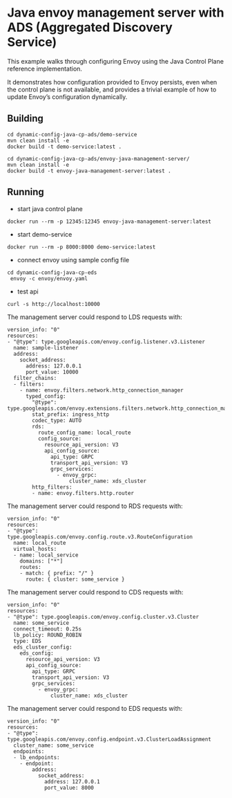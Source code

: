 # Java envoy management server with ADS (Aggregated Discovery Service)
This example walks through configuring Envoy using the Java Control Plane reference implementation.

It demonstrates how configuration provided to Envoy persists, even when the control plane is not available, and provides a trivial example of how to update Envoy’s configuration dynamically.


## Building
```
cd dynamic-config-java-cp-ads/demo-service
mvn clean install -e
docker build -t demo-service:latest .

cd dynamic-config-java-cp-ads/envoy-java-management-server/
mvn clean install -e
docker build -t envoy-java-management-server:latest .

```

## Running
 * start java control plane
```
docker run --rm -p 12345:12345 envoy-java-management-server:latest
```
 *  start demo-service
 ```
docker run --rm -p 8000:8000 demo-service:latest
```
 * connect envoy using sample config file
```
cd dynamic-config-java-cp-eds
 envoy -c envoy/envoy.yaml
```
 * test api
```
curl -s http://localhost:10000
```

The management server could respond to LDS requests with:

```
version_info: "0"
resources:
- "@type": type.googleapis.com/envoy.config.listener.v3.Listener
  name: sample-listener
  address:
    socket_address:
      address: 127.0.0.1
      port_value: 10000
  filter_chains:
  - filters:
    - name: envoy.filters.network.http_connection_manager
      typed_config:
        "@type": type.googleapis.com/envoy.extensions.filters.network.http_connection_manager.v3.HttpConnectionManager
        stat_prefix: ingress_http
        codec_type: AUTO
        rds:
          route_config_name: local_route
          config_source:
            resource_api_version: V3
            api_config_source:
              api_type: GRPC
              transport_api_version: V3
              grpc_services:
                - envoy_grpc:
                    cluster_name: xds_cluster
        http_filters:
        - name: envoy.filters.http.router
```

The management server could respond to RDS requests with:

```
version_info: "0"
resources:
- "@type": type.googleapis.com/envoy.config.route.v3.RouteConfiguration
  name: local_route
  virtual_hosts:
  - name: local_service
    domains: ["*"]
    routes:
    - match: { prefix: "/" }
      route: { cluster: some_service }
```

The management server could respond to CDS requests with:

```
version_info: "0"
resources:
- "@type": type.googleapis.com/envoy.config.cluster.v3.Cluster
  name: some_service
  connect_timeout: 0.25s
  lb_policy: ROUND_ROBIN
  type: EDS
  eds_cluster_config:
    eds_config:
      resource_api_version: V3
      api_config_source:
        api_type: GRPC
        transport_api_version: V3
        grpc_services:
          - envoy_grpc:
              cluster_name: xds_cluster
```
The management server could respond to EDS requests with:

```
version_info: "0"
resources:
- "@type": type.googleapis.com/envoy.config.endpoint.v3.ClusterLoadAssignment
  cluster_name: some_service
  endpoints:
  - lb_endpoints:
    - endpoint:
        address:
          socket_address:
            address: 127.0.0.1
            port_value: 8000
```